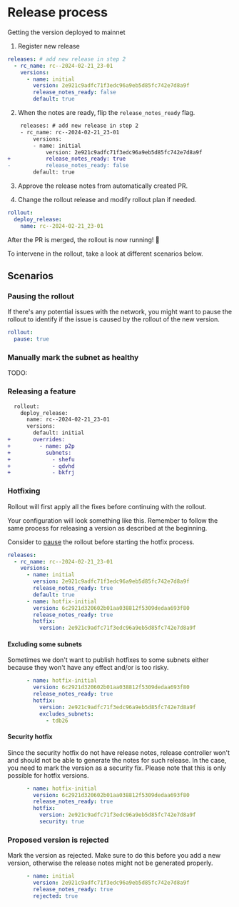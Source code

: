 # Release process

Getting the version deployed to mainnet

1. Register new release

```yaml
releases: # add new release in step 2
  - rc_name: rc--2024-02-21_23-01
    versions:
      - name: initial
        version: 2e921c9adfc71f3edc96a9eb5d85fc742e7d8a9f
        release_notes_ready: false
        default: true
```

2. When the notes are ready, flip the `release_notes_ready` flag.

```diff
    releases: # add new release in step 2
    - rc_name: rc--2024-02-21_23-01
        versions:
        - name: initial
            version: 2e921c9adfc71f3edc96a9eb5d85fc742e7d8a9f
+           release_notes_ready: true
-           release_notes_ready: false
        default: true
```

3. Approve the release notes from automatically created PR.

4. Change the rollout release and modify rollout plan if needed.

```yaml
rollout:
  deploy_release:
    name: rc--2024-02-21_23-01
```

After the PR is merged, the rollout is now running! 🎉

To intervene in the rollout, take a look at different scenarios below.

## Scenarios

### Pausing the rollout

If there's any potential issues with the network, you might want to pause the rollout to identify if the issue is caused by the rollout of the new version.

```yaml
rollout:
  pause: true
```

### Manually mark the subnet as healthy

TODO:

### Releasing a feature

```diff
  rollout:
    deploy_release:
      name: rc--2024-02-21_23-01
      versions:
        default: initial
+       overrides:
+         - name: p2p
+           subnets:
+             - shefu
+             - qdvhd
+             - bkfrj
```

### Hotfixing

Rollout will first apply all the fixes before continuing with the rollout.

Your configuration will look something like this. Remember to follow the same process for releasing a version as described at the beginning.

Consider to [pause](#pausing-the-rollout) the rollout before starting the hotfix process.

```yaml hl_lines="3-5"
releases:
  - rc_name: rc--2024-02-21_23-01
    versions:
      - name: initial
        version: 2e921c9adfc71f3edc96a9eb5d85fc742e7d8a9f
        release_notes_ready: true
        default: true
      - name: hotfix-initial
        version: 6c2921d320602b01aa038812f5309dedaa693f80
        release_notes_ready: true
        hotfix:
          version: 2e921c9adfc71f3edc96a9eb5d85fc742e7d8a9f
```

#### Excluding some subnets

Sometimes we don't want to publish hotfixes to some subnets either because they won't have any effect and/or is too risky.

```yaml
      - name: hotfix-initial
        version: 6c2921d320602b01aa038812f5309dedaa693f80
        release_notes_ready: true
        hotfix:
          version: 2e921c9adfc71f3edc96a9eb5d85fc742e7d8a9f
          excludes_subnets:
            - tdb26
```

#### Security hotfix

Since the security hotfix do not have release notes, release controller won't and should not be able to generate the notes for such release. In the case, you need to mark the version as a security fix. Please note that this is only possible for hotfix versions.

```yaml
      - name: hotfix-initial
        version: 6c2921d320602b01aa038812f5309dedaa693f80
        release_notes_ready: true
        hotfix:
          version: 2e921c9adfc71f3edc96a9eb5d85fc742e7d8a9f
          security: true
```


### Proposed version is rejected

Mark the version as rejected. Make sure to do this before you add a new version, otherwise the release notes might not be generated properly.

```yaml
      - name: initial
        version: 2e921c9adfc71f3edc96a9eb5d85fc742e7d8a9f
        release_notes_ready: true
        rejected: true
```
